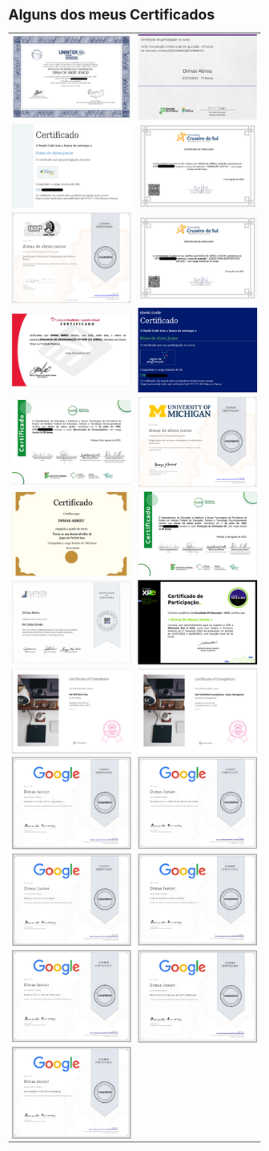 
# Alguns dos meus Certificados


<table width="100%">
  <tr>
  <td width="50%"><img src="DiplomaInvestigacaoParticular.png"/></td>
  <td width="50%"><img src="CC50.png"/></td>
  </tr>
  <tr>
  <td width="50%"><img src="CursoDePython.png"/></td>
  <td width="50%"><img src="AnimacaoDigital.png"/></td>
  </tr>
  <tr>
  <td width="50%"><img src="IntroducaoCienciaDaComputacaoComPython.png"/></td>
  <td width="50%"><img src="JogosParaDispositivosMoveis.png"/></td>
  </tr>
  <tr>
  <td width="50%"><img src="LinguagemDeProgramacaoPython.png"/></td>
  <td width="50%"><img src="LogicaDeProgramacao.png"/></td>
  </tr>
  <tr>
  <td width="50%"><img src="ManutencaoDeComputadores.png"/></td>
  <td width="50%"><img src="NegociacoesDeSucesso.png"/></td>
  </tr>
  <tr>
  <td width="50%"><img src="NoneClassDev.png"/></td>
  <td width="50%"><img src="ProducaoAnimacao2D.png"/></td>
  </tr>
  <tr>
  <td width="50%"><img src="RHDataDriven.png"/></td>
  <td width="50%"><img src="certificadominicampdata.png"/></td>
  </tr> 
  <tr>
  <td width="50%"><img src="imagem_2023-04-11_131547412.png"/></td>
  <td width="50%"><img src="imagem_2023-04-11_131758138.png"/></td>
  </tr>
  <tr>
  <td width="50%"><img src="Foundations.png"/></td>
  <td width="50%"><img src="AskQuestions.png"/></td>
  </tr>
  <tr>
  <td width="50%"><img src="PrepareData.png"/></td>
  <td width="50%"><img src="DataClean.png"/></td>
  </tr>
  <tr>
  <td width="50%"><img src="AnalyzeData.png"/></td>
  <td width="50%"><img src="ShareData.png"/></td>
  </tr>
  <tr>
  <td width="50%"><img src="RPrograming.png"/></td>
  <td width="50%"><img src=""/></td>
  </tr>
  
</table>      
